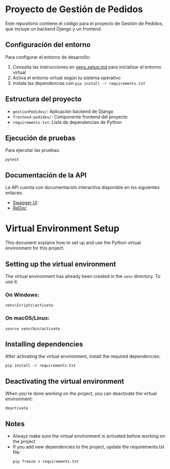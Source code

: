 # Proyecto de Gestión de Pedidos

Este repositorio contiene el código para el proyecto de Gestión de Pedidos, que incluye un backend Django y un frontend.

## Configuración del entorno

Para configurar el entorno de desarrollo:

1. Consulta las instrucciones en [venv_setup.md](venv_setup.md) para inicializar el entorno virtual
2. Activa el entorno virtual según tu sistema operativo
3. Instala las dependencias con `pip install -r requirements.txt`

## Estructura del proyecto

- `gestionPedidos/`: Aplicación backend de Django
- `frontend-pedidos/`: Componente frontend del proyecto
- `requirements.txt`: Lista de dependencias de Python

## Ejecución de pruebas

Para ejecutar las pruebas:

```
pytest
```

## Documentación de la API

La API cuenta con documentación interactiva disponible en los siguientes enlaces:

- [Swagger UI](https://backend-pedidos.fly.dev/swagger/)
- [ReDoc](https://backend-pedidos.fly.dev/redoc/)


# Virtual Environment Setup

This document explains how to set up and use the Python virtual environment for this project.

## Setting up the virtual environment

The virtual environment has already been created in the `venv` directory. To use it:

### On Windows:
```
venv\Scripts\activate
```

### On macOS/Linux:
```
source venv/bin/activate
```

## Installing dependencies

After activating the virtual environment, install the required dependencies:

```
pip install -r requirements.txt
```

## Deactivating the virtual environment

When you're done working on the project, you can deactivate the virtual environment:

```
deactivate
```

## Notes

- Always make sure the virtual environment is activated before working on the project
- If you add new dependencies to the project, update the requirements.txt file:
  ```
  pip freeze > requirements.txt
  ```
